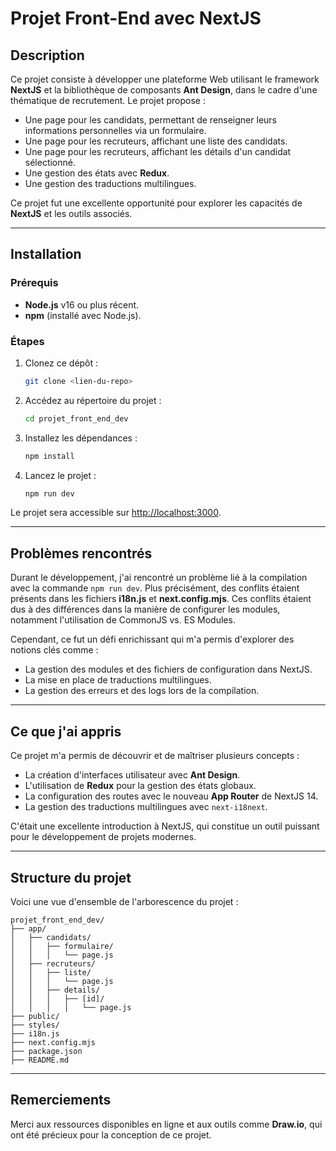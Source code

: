 # Projet Front-End avec NextJS

## Description
Ce projet consiste à développer une plateforme Web utilisant le framework **NextJS** et la bibliothèque de composants **Ant Design**, dans le cadre d'une thématique de recrutement. Le projet propose :

- Une page pour les candidats, permettant de renseigner leurs informations personnelles via un formulaire.
- Une page pour les recruteurs, affichant une liste des candidats.
- Une page pour les recruteurs, affichant les détails d'un candidat sélectionné.
- Une gestion des états avec **Redux**.
- Une gestion des traductions multilingues.

Ce projet fut une excellente opportunité pour explorer les capacités de **NextJS** et les outils associés.

---

## Installation

### Prérequis
- **Node.js** v16 ou plus récent.
- **npm** (installé avec Node.js).

### Étapes
1. Clonez ce dépôt :
   ```bash
   git clone <lien-du-repo>
   ```
2. Accédez au répertoire du projet :
   ```bash
   cd projet_front_end_dev
   ```
3. Installez les dépendances :
   ```bash
   npm install
   ```
4. Lancez le projet :
   ```bash
   npm run dev
   ```

Le projet sera accessible sur [http://localhost:3000](http://localhost:3000).

---

## Problèmes rencontrés
Durant le développement, j'ai rencontré un problème lié à la compilation avec la commande `npm run dev`. Plus précisément, des conflits étaient présents dans les fichiers **i18n.js** et **next.config.mjs**. Ces conflits étaient dus à des différences dans la manière de configurer les modules, notamment l'utilisation de CommonJS vs. ES Modules.

Cependant, ce fut un défi enrichissant qui m'a permis d'explorer des notions clés comme :

- La gestion des modules et des fichiers de configuration dans NextJS.
- La mise en place de traductions multilingues.
- La gestion des erreurs et des logs lors de la compilation.

---

## Ce que j'ai appris
Ce projet m'a permis de découvrir et de maîtriser plusieurs concepts :

- La création d'interfaces utilisateur avec **Ant Design**.
- L'utilisation de **Redux** pour la gestion des états globaux.
- La configuration des routes avec le nouveau **App Router** de NextJS 14.
- La gestion des traductions multilingues avec `next-i18next`.

C'était une excellente introduction à NextJS, qui constitue un outil puissant pour le développement de projets modernes.

---

## Structure du projet
Voici une vue d'ensemble de l'arborescence du projet :

```
projet_front_end_dev/
├── app/
│   ├── candidats/
│   │   ├── formulaire/
│   │   │   └── page.js
│   ├── recruteurs/
│   │   ├── liste/
│   │   │   └── page.js
│   │   ├── details/
│   │   │   ├── [id]/
│   │   │   │   └── page.js
├── public/
├── styles/
├── i18n.js
├── next.config.mjs
├── package.json
├── README.md
```

---

## Remerciements
Merci aux ressources disponibles en ligne et aux outils comme **Draw.io**, qui ont été précieux pour la conception de ce projet.

